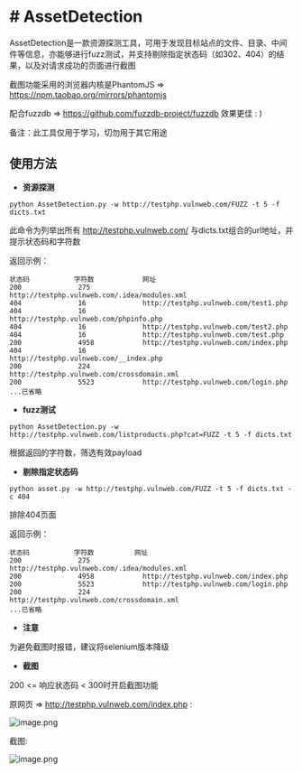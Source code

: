 # # AssetDetection

AssetDetection是一款资源探测工具，可用于发现目标站点的文件、目录、中间件等信息，亦能够进行fuzz测试，并支持剔除指定状态码（如302、404）的结果，以及对请求成功的页面进行截图

截图功能采用的浏览器内核是PhantomJS => https://npm.taobao.org/mirrors/phantomjs

配合fuzzdb => https://github.com/fuzzdb-project/fuzzdb 效果更佳 : )

备注：此工具仅用于学习，切勿用于其它用途


## 使用方法

- **资源探测**

```
python AssetDetection.py -w http://testphp.vulnweb.com/FUZZ -t 5 -f dicts.txt
```

此命令为列举出所有 http://testphp.vulnweb.com/ 与dicts.txt组合的url地址，并提示状态码和字符数

返回示例：

```
状态码           字符数            网址
200              275             http://testphp.vulnweb.com/.idea/modules.xml
404              16              http://testphp.vulnweb.com/test1.php
404              16              http://testphp.vulnweb.com/phpinfo.php
404              16              http://testphp.vulnweb.com/test2.php
404              16              http://testphp.vulnweb.com/test.php
200              4958            http://testphp.vulnweb.com/index.php
404              16              http://testphp.vulnweb.com/__index.php
200              224             http://testphp.vulnweb.com/crossdomain.xml
200              5523            http://testphp.vulnweb.com/login.php
...已省略
```

- **fuzz测试**

```
python AssetDetection.py -w http://testphp.vulnweb.com/listproducts.php?cat=FUZZ -t 5 -f dicts.txt
```

根据返回的字符数，筛选有效payload

- **剔除指定状态码**

```
python asset.py -w http://testphp.vulnweb.com/FUZZ -t 5 -f dicts.txt -c 404
```

排除404页面

返回示例：

```
状态码           字符数          网址
200              275             http://testphp.vulnweb.com/.idea/modules.xml
200              4958            http://testphp.vulnweb.com/index.php
200              5523            http://testphp.vulnweb.com/login.php
200              224             http://testphp.vulnweb.com/crossdomain.xml
...已省略
```

- **注意**

为避免截图时报错，建议将selenium版本降级

- **截图**

200 <= 响应状态码 < 300时开启截图功能

原网页 => http://testphp.vulnweb.com/index.php :

![image.png](https://xzfile.aliyuncs.com/media/upload/picture/20210814164621-1943fc1c-fcdc-1.png)

截图:

![image.png](https://xzfile.aliyuncs.com/media/upload/picture/20210814164621-1943fc1c-fcdc-1.png)
